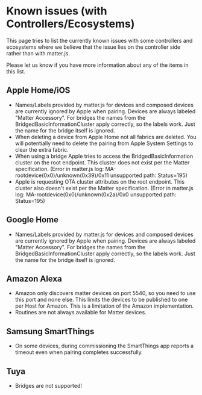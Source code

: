 # Known issues (with Controllers/Ecosystems)

This page tries to list the currently known issues with some controllers and ecosystems where we believe that the issue lies on the controller side rather than with matter.js.

Please let us know if you have more information about any of the items in this list.

## Apple Home/iOS
* Names/Labels provided by matter.js for devices and composed devices are currently ignored by Apple when pairing. Devices are always labeled "Matter Accessory". For bridges the names from the BridgedBasicInformationCluster apply correctly, so the labels work. Just the name for the bridge itself is ignored.
* When deleting a device from Apple Home not all fabrics are deleted. You will potentially need to delete the pairing from Apple System Settings to clear the extra fabric.
* When using a bridge Apple tries to access the BridgedBasicInformation cluster on the root endpoint.  This cluster does not exist per the Matter specification. (Error in matter.js log: MA-rootdevice(0x0)/unknown(0x39)/0x11 unsupported path: Status=195)
* Apple is requesting OTA cluster attributes on the root endpoint.  This cluster also doesn't exist per the Matter specification. (Error in matter.js log: MA-rootdevice(0x0)/unknown(0x2a)/0x0 unsupported path: Status=195)

## Google Home
* Names/Labels provided by matter.js for devices and composed devices are currently ignored by Apple when pairing. Devices are always labeled "Matter Accessory". For bridges the names from the BridgedBasicInformationCluster apply correctly, so the labels work. Just the name for the bridge itself is ignored.

## Amazon Alexa
* Amazon only discovers matter devices on port 5540, so you need to use this port and none else. This limits the devices to be published to one per Host for Amazon.  This is a limitation of the Amazon implementation.
* Routines are not always available for Matter devices.

## Samsung SmartThings
* On some devices, during commissioning the SmartThings app reports a timeout even when pairing completes successfully.

## Tuya
* Bridges are not supported!
